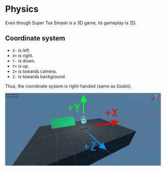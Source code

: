 # Physics

Even though Super Tux Smash is a 3D game, its gameplay is 2D.

## Coordinate system

* `X-` is left.
* `X+` is right.
* `Y-` is down.
* `Y+` is up.
* `Z+` is towards camera.
* `Z-` is towards background.

Thus, the coordinate system is right-handed (same as Godot).

![](coordsystem.jpg)
